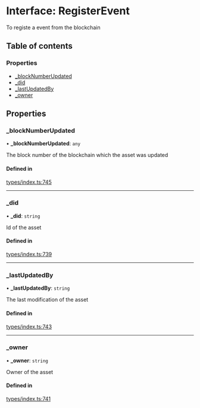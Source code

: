 # Interface: RegisterEvent

To registe a event from the blockchain

## Table of contents

### Properties

- [\_blockNumberUpdated](RegisterEvent.md#_blocknumberupdated)
- [\_did](RegisterEvent.md#_did)
- [\_lastUpdatedBy](RegisterEvent.md#_lastupdatedby)
- [\_owner](RegisterEvent.md#_owner)

## Properties

### \_blockNumberUpdated

• **\_blockNumberUpdated**: `any`

The block number of the blockchain which the asset was updated

#### Defined in

[types/index.ts:745](https://github.com/nevermined-io/components-catalog/blob/92824c5/lib/src/types/index.ts#L745)

___

### \_did

• **\_did**: `string`

Id of the asset

#### Defined in

[types/index.ts:739](https://github.com/nevermined-io/components-catalog/blob/92824c5/lib/src/types/index.ts#L739)

___

### \_lastUpdatedBy

• **\_lastUpdatedBy**: `string`

The last modification of the asset

#### Defined in

[types/index.ts:743](https://github.com/nevermined-io/components-catalog/blob/92824c5/lib/src/types/index.ts#L743)

___

### \_owner

• **\_owner**: `string`

Owner of the asset

#### Defined in

[types/index.ts:741](https://github.com/nevermined-io/components-catalog/blob/92824c5/lib/src/types/index.ts#L741)
